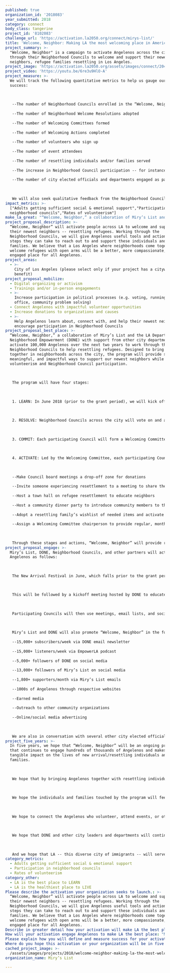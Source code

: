 ```yaml
---
published: true
organization_id: '2018083'
year_submitted: 2018
category: connect
body_class: tangerine
project_id: '8102083'
challenge_url: 'https://activation.la2050.org/connect/mirys-list/'
title: 'Welcome, Neighbor: Making LA the most welcoming place in America'
project_summary: >-
  "Welcome, Neighbor" is a campaign to activate Angelenos across the city
  through their Neighborhood Councils to welcome and support their newest
  neighbors, refugee families resettling in Los Angeles.
project_image: 'https://activation.la2050.org/assets/images/connect/2048-wide/mirys-list.jpg'
project_video: 'https://youtu.be/6re3u9HlO-A'
project_measure: >-
  We will track the following quantitative metrics to help us gauge our
  success: 
   
   
   
   --The number of Neighborhood Councils enrolled in the “Welcome, Neighbor” program
   
   --The number of Neighborhood Welcome Resolutions adopted
   
   --The number of Welcoming Committees formed 
   
   --The number of Welcoming Actions completed 
   
   --The number of volunteers who sign up
   
   --The number of event attendees
   
   --The number of resettling individuals and/or families served 
   
   --The increase in Neighborhood Council participation -- for instance, increased attendance at board meetings, increased voting in Council elections, and/or increase in social media followers
   
   --The number of city elected officials and departments engaged as partners
   
   
   
   We will also seek qualitative feedback from the Neighborhood Councils, the individuals and families served, the Department of Neighborhood Empowerment, and other partners.
impact_metrics: >-
  ["Adults getting sufficient social & emotional support","Participation in
  neighborhood councils","Rates of volunteerism"]
make_la_great: "“Welcome, Neighbor,” a collaboration of Miry’s List and the LA Department of Neighborhood Empowerment (DONE) with support from other city departments, will activate 100,000 Angelenos over the next two years to work through their Neighborhood Councils to help resettling refugees. Designed to bring people together in neighborhoods across the city, the program will provide simple, meaningful, and impactful ways to support our newest neighbors while promoting volunteerism and Neighborhood Council participation. \r\n \r\n \r\n \r\n The program will have four stages:\r\n \r\n \r\n \r\n 1. LEARN: In June 2018 (prior to the grant period), we will kick off with a New Arrival Festival at Grand Park in Downtown LA cosponsored by Miry’s List, DONE, and other city departments and elected officials. This free, public event celebrating the city’s designation of June as New Arrival Month will feature educational panels, music, and food from around the world. Speakers will include representatives from the refugee community, experts, advocates, and city elected officials. \r\n \r\n \r\n \r\n 2. RESOLVE: Neighborhood Councils across the city will vote on and adopt the Neighborhood Welcoming Resolution written by Miry’s List founder Miry Whitehill and adopted by the Eagle Rock Neighborhood Council and the City of Los Angeles in 2017. You can read the resolution at www.miryslist.org/neighborhood-welcoming-resolution \r\n \r\n \r\n \r\n 3. COMMIT: Each participating Council will form a Welcoming Committee to foster refugee and immigrant inclusivity. The Welcoming Committee will oversee and lead the Welcoming Actions detailed below. \r\n \r\n \r\n \r\n 4. ACTIVATE: Led by the Welcoming Committee, each participating Council will take Welcoming Actions -- tangible steps, curated by Miry’s List, to support resettling individuals and families. Each council can choose actions that align with its goals and capabilities. In addition to supporting resettling refugees, these Welcome Actions will help increase participation in the Neighborhood Councils. The menu of possible Welcoming Actions includes:\r\n \r\n \r\n \r\n --Make Council board meetings a drop-off zone for donations \r\n \r\n --Invite someone experiencing resettlement to a meeting to share their experiences\r\n \r\n --Host a town hall on refugee resettlement to educate neighbors \r\n \r\n --Host a community dinner party to introduce community members to the incredible foods and cultures of our newest neighbors\r\n \r\n --Adopt a resettling family’s wishlist of needed items and activate neighbors to send them welcome gifts and notes \r\n \r\n --Assign a Welcoming Committee chairperson to provide regular, monthly board meeting updates about immigrants and resettling neighbors in the community\r\n \r\n \r\n \r\n Through these stages and actions, “Welcome, Neighbor” will provide resettling individuals and families with social and emotional support, promote participation in Neighborhood Councils, and boost volunteerism. Ultimately, we believe that an LA where neighbors come together to welcome refugees will be a better, more compassionate, and more engaged city for all its residents."
project_proposal_description: >-
  “Welcome, Neighbor” will activate people across LA to welcome and support
  their newest neighbors -- resettling refugees. Working through the
  Neighborhood Councils, we will give Angelenos useful tools and actionable
  steps they can take to reach out to and support these individuals and
  families. We believe that a Los Angeles where neighborhoods come together to
  welcome refugees with open arms will be a better, more compassionate, and more
  engaged place for all Angelenos.
project_areas:
  - >-
    City of Los Angeles (please select only if your project has a citywide
    benefit)
project_proposal_mobilize:
  - Digital organizing or activism
  - Trainings and/or in-person engagements
  - >-
    Increase participation in political processes (e.g. voting, running for
    office, community problem solving)
  - Connect Angelenos with impactful volunteer opportunities
  - Increase donations to organizations and causes
  - >-
    Help Angelenos learn about, connect with, and help their newest neighbors;
    encourage participation in Neighborhood Councils
project_proposal_best_place: >-
  “Welcome, Neighbor,” a collaboration of Miry’s List and the LA Department of
  Neighborhood Empowerment (DONE) with support from other city departments, will
  activate 100,000 Angelenos over the next two years to work through their
  Neighborhood Councils to help resettling refugees. Designed to bring people
  together in neighborhoods across the city, the program will provide simple,
  meaningful, and impactful ways to support our newest neighbors while promoting
  volunteerism and Neighborhood Council participation. 
   
   
   
   The program will have four stages:
   
   
   
   1. LEARN: In June 2018 (prior to the grant period), we will kick off with a New Arrival Festival at Grand Park in Downtown LA cosponsored by Miry’s List, DONE, and other city departments and elected officials. This free, public event celebrating the city’s designation of June as New Arrival Month will feature educational panels, music, and food from around the world. Speakers will include representatives from the refugee community, experts, advocates, and city elected officials. 
   
   
   
   2. RESOLVE: Neighborhood Councils across the city will vote on and adopt the Neighborhood Welcoming Resolution written by Miry’s List founder Miry Whitehill and adopted by the Eagle Rock Neighborhood Council and the City of Los Angeles in 2017. You can read the resolution at www.miryslist.org/neighborhood-welcoming-resolution 
   
   
   
   3. COMMIT: Each participating Council will form a Welcoming Committee to foster refugee and immigrant inclusivity. The Welcoming Committee will oversee and lead the Welcoming Actions detailed below. 
   
   
   
   4. ACTIVATE: Led by the Welcoming Committee, each participating Council will take Welcoming Actions -- tangible steps, curated by Miry’s List, to support resettling individuals and families. Each council can choose actions that align with its goals and capabilities. In addition to supporting resettling refugees, these Welcome Actions will help increase participation in the Neighborhood Councils. The menu of possible Welcoming Actions includes:
   
   
   
   --Make Council board meetings a drop-off zone for donations 
   
   --Invite someone experiencing resettlement to a meeting to share their experiences
   
   --Host a town hall on refugee resettlement to educate neighbors 
   
   --Host a community dinner party to introduce community members to the incredible foods and cultures of our newest neighbors
   
   --Adopt a resettling family’s wishlist of needed items and activate neighbors to send them welcome gifts and notes 
   
   --Assign a Welcoming Committee chairperson to provide regular, monthly board meeting updates about immigrants and resettling neighbors in the community
   
   
   
   Through these stages and actions, “Welcome, Neighbor” will provide resettling individuals and families with social and emotional support, promote participation in Neighborhood Councils, and boost volunteerism. Ultimately, we believe that an LA where neighbors come together to welcome refugees will be a better, more compassionate, and more engaged city for all its residents.
project_proposal_engage: >-
  Miry’s List, DONE, Neighborhood Councils, and other partners will activate
  Angelenos as follows:
   
   
   
   The New Arrival Festival in June, which falls prior to the grant period, will enable us to introduce “Welcome, Neighbor,” sign up thousands of volunteers, and generate enthusiasm.
   
   
   
   This will be followed by a kickoff meeting hosted by DONE to educate Council board members about the program and invite them to participate. There are 96 Neighborhood Councils and 1,500+ board members: this group of leaders is the first that we must activate. Each Council represents an average of 38,0000 people, and about 25,000 voted in the latest Council elections.
   
   
   
   Participating Councils will then use meetings, email lists, and social media to recruit Angelenos to join Welcoming Committees and take part in Welcoming Actions. These actions are the primary form of activation and the heart of the program.
   
   
   
   Miry’s List and DONE will also promote “Welcome, Neighbor” in the following ways:
   
   --15,000+ subscribers/week via DONE email newsletter
   
   --15,000+ listeners/week via EmpowerLA podcast 
   
   --5,000+ followers of DONE on social media
   
   --13,000+ followers of Miry’s List on social media 
   
   --1,800+ supporters/month via Miry’s List emails
   
   --1000s of Angelenos through respective websites 
   
   --Earned media
   
   --Outreach to other community organizations
   
   --Online/social media advertising
   
   
   
   We are also in conversation with several other city elected officials and departments about how they can help us with the activation.
project_five_years: >-
  In five years, we hope that “Welcome, Neighbor” will be an ongoing program
  that continues to engage hundreds of thousands of Angelenos and makes a
  tangible impact on the lives of new arrival/resettling individuals and
  families. 
   
   
   
   We hope that by bringing Angelenos together with resettling individuals and families, they can get to know one another, learn about each other’s experiences, and build mutual trust and respect. 
   
   
   
   We hope the individuals and families touched by the program will feel safe, secure, and welcome in their new neighborhoods and will have become part of the fabric of their communities -- including as active and engaged members of their Neighborhood Councils. 
   
   
   
   We hope to connect the Angelenos who volunteer, attend events, or otherwise participate with one another and with their Neighborhood Councils, and to foster broader and deeper participation in the Neighborhood Council system.
   
   
   
   We hope that DONE and other city leaders and departments will continue to lend us their support, and that this partnership will help inform them about the needs of resettling refugees and spark new ideas for serving this community. 
   
   
   
   And we hope that LA -- this diverse city of immigrants -- will serve as a model for other cities in our region, our state, and throughout the nation that want to stand up, in the best traditions of America, to welcome immigrants and refugees as valuable additions to their communities.
category_metrics:
  - Adults getting sufficient social & emotional support
  - Participation in neighborhood councils
  - Rates of volunteerism
category_other:
  - LA is the best place to LEARN
  - LA is the healthiest place to LIVE
Please describe the activation your organization seeks to launch.: >-
  “Welcome, Neighbor” will activate people across LA to welcome and support
  their newest neighbors -- resettling refugees. Working through the
  Neighborhood Councils, we will give Angelenos useful tools and actionable
  steps they can take to reach out to and support these individuals and
  families. We believe that a Los Angeles where neighborhoods come together to 
  welcome refugees with open arms will be a better, more compassionate, and more
  engaged place for all Angelenos. 
Describe in greater detail how your activation will make LA the best place?: "“Welcome, Neighbor,” a collaboration of Miry’s List and the LA Department of Neighborhood Empowerment (DONE) with support from other city departments, will activate 100,000 Angelenos over the next two years to work through their Neighborhood Councils to help resettling refugees. Designed to bring people together in neighborhoods across the city, the program will provide simple, meaningful, and impactful ways to support our newest neighbors while promoting volunteerism and Neighborhood Council participation. \r\n\r\nThe program will have four stages:\r\n\r\n1. LEARN:  In June 2018 (prior to the grant period), we will kick off with a New Arrival Festival at Grand Park in Downtown LA cosponsored by Miry’s List, DONE, and other city departments and elected officials. This free, public event celebrating the city’s designation of June as New Arrival Month will feature educational panels, music, and food from around the world. Speakers will include representatives from the refugee community, experts, advocates, and city elected officials. \r\n\r\n2. RESOLVE:  Neighborhood Councils across the city will vote on and adopt the Neighborhood Welcoming Resolution written by Miry’s List founder Miry Whitehill and adopted by the Eagle Rock Neighborhood Council and the City of Los Angeles in 2017. You can read the resolution at www.miryslist.org/neighborhood-welcoming-resolution \r\n\r\n3. COMMIT: Each participating Council will form a Welcoming Committee to foster refugee and immigrant inclusivity. The Welcoming Committee will oversee and lead the Welcoming Actions detailed below. \r\n\r\n4. ACTIVATE: Led by the Welcoming Committee, each participating Council will take Welcoming Actions -- tangible steps, curated by Miry’s List, to support resettling individuals and families. Each council can choose actions that align with its goals and capabilities. In addition to supporting resettling refugees, these Welcome Actions will help increase participation in the Neighborhood Councils. The menu of possible Welcoming Actions includes:\r\n\r\n--Make Council board meetings a drop-off zone for donations \r\n--Invite someone experiencing resettlement to a meeting to share their experiences\r\n--Host a town hall on refugee resettlement to educate neighbors \r\n--Host a community dinner party to introduce community members to the incredible foods and cultures of our newest neighbors\r\n--Adopt a resettling family’s wishlist of needed items and activate neighbors to send them welcome gifts and notes \r\n--Assign a Welcoming Committee chairperson to provide regular, monthly board meeting updates about immigrants and resettling neighbors in the community\r\n\r\nThrough these stages and actions, “Welcome, Neighbor” will provide resettling individuals and families with social and emotional support, promote participation in Neighborhood Councils, and boost volunteerism. Ultimately, we believe that an LA where neighbors come together to welcome refugees will be a better, more compassionate, and more engaged city for all its residents. "
How will your activation engage Angelenos to make LA the best place: "Miry’s List, DONE, Neighborhood Councils, and other partners will activate Angelenos as follows:\r\n\r\nThe New Arrival Festival in June, which falls prior to the grant period, will enable us to introduce “Welcome, Neighbor,” sign up thousands of volunteers, and generate enthusiasm.\r\n\r\nThis will be followed by a kickoff meeting hosted by DONE to educate Council board members about the program and invite them to participate. There are 96 Neighborhood Councils and 1,500+ board members: this group of leaders is the first that we must activate. Each Council represents an average of 38,0000 people, and about 25,000 voted in the latest Council elections.\r\n\r\nParticipating Councils will then use meetings, email lists, and social media to recruit Angelenos to join Welcoming Committees and take part in Welcoming Actions. These actions are the primary form of activation and the heart of the program.\r\n\r\nMiry’s List and DONE will also promote “Welcome, Neighbor” in the following ways:\r\n--15,000+ subscribers/week via DONE email newsletter\r\n--15,000+ listeners/week via EmpowerLA podcast \r\n--5,000+ followers of DONE on social media\r\n--13,000+ followers of Miry’s List on social media \r\n--1,800+ supporters/month via Miry’s List emails\r\n--1000s of Angelenos through respective websites \r\n--Earned media\r\n--Outreach to other community organizations\r\n--Online/social media advertising\r\n\r\nWe are also in conversation with several other city elected officials and departments about how they can help us with the activation. "
Please explain how you will define and measure success for your activation.: "We will track the following quantitative metrics to help us gauge our success: \r\n\r\n--The number of Neighborhood Councils enrolled in the “Welcome, Neighbor” program\r\n--The number of Neighborhood Welcome Resolutions adopted\r\n--The number of Welcoming Committees formed \r\n--The number of Welcoming Actions completed \r\n--The number of volunteers who sign up\r\n--The number of event attendees\r\n--The number of resettling individuals and/or families served \r\n--The increase in Neighborhood Council participation -- for instance, increased attendance at board meetings, increased voting in Council elections, and/or increase in social media followers\r\n--The number of city elected officials and departments engaged as partners\r\n\r\nWe will also seek qualitative feedback from the Neighborhood Councils, the individuals and families served, the Department of Neighborhood Empowerment, and other partners."
Where do you hope this activation or your organization will be in five years?: "In five years, we hope that “Welcome, Neighbor” will be an ongoing program that continues to engage hundreds of thousands of Angelenos and makes a tangible impact on the lives of new arrival/resettling  individuals and families. \r\n\r\nWe hope that by bringing Angelenos together with resettling individuals and families, they can get to know one another, learn about each other’s experiences, and build mutual trust and respect. \r\n\r\nWe hope the individuals and families touched by the program will feel safe, secure, and welcome in their new neighborhoods and will have become part of the fabric of their communities -- including as active and engaged members of their Neighborhood Councils. \r\n\r\nWe hope to connect the Angelenos who volunteer, attend events, or otherwise participate with one another and with their Neighborhood Councils, and to foster broader and deeper participation in the Neighborhood Council system.\r\n\r\nWe hope that DONE and other city leaders and departments will continue to lend us their support, and that this partnership will help inform them about the needs of resettling refugees and spark new ideas for serving this community. \r\n\r\nAnd we hope that LA -- this diverse city of immigrants -- will serve as a model for other cities in our region, our state, and throughout the nation that want to stand up, in the best traditions of America, to welcome immigrants and refugees as valuable additions to their communities. "
cached_project_image: >-
  /assets/images/projects/2018/welcome-neighbor-making-la-the-most-welcoming-place-in-america/activation.la2050.org/assets/images/connect/2048-wide/mirys-list.jpg
organization_name: Miry’s List

---
```

